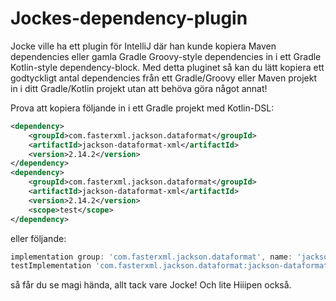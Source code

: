 # Jockes-dependency-plugin

Jocke ville ha ett plugin för IntelliJ där han kunde kopiera Maven dependencies eller gamla Gradle Groovy-style
dependencies in i ett Gradle Kotlin-style dependency-block. Med detta pluginet så kan du lätt kopiera ett godtyckligt
antal dependencies från ett Gradle/Groovy eller Maven projekt in i ditt Gradle/Kotlin projekt utan att behöva göra
något annat!

Prova att kopiera följande in i ett Gradle projekt med Kotlin-DSL:
```xml
<dependency>
    <groupId>com.fasterxml.jackson.dataformat</groupId>
    <artifactId>jackson-dataformat-xml</artifactId>
    <version>2.14.2</version>
</dependency>
<dependency>
    <groupId>com.fasterxml.jackson.dataformat</groupId>
    <artifactId>jackson-dataformat-xml</artifactId>
    <version>2.14.2</version>
    <scope>test</scope>
</dependency>
```

eller följande:
```groovy
implementation group: 'com.fasterxml.jackson.dataformat', name: 'jackson-dataformat-xml', version: '2.14.2'
testImplementation 'com.fasterxml.jackson.dataformat:jackson-dataformat-xml:2.14.2'
```

så får du se magi hända, allt tack vare Jocke! Och lite Hiiipen också.